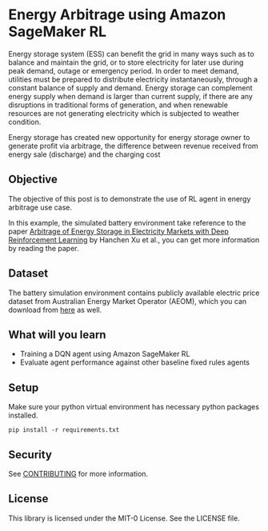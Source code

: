 # Energy Arbitrage using Amazon SageMaker RL

Energy storage system (ESS) can benefit the grid in many ways such as to balance and maintain the grid, or to store electricity for later use during peak demand, outage or emergency period. In order to meet demand, utilities must be prepared to distribute electricity instantaneously, through a constant balance of supply and demand. Energy storage can complement energy supply when demand is larger than current supply, if there are any disruptions in traditional forms of generation, and when renewable resources are not generating electricity which is subjected to weather condition.

Energy storage has created new opportunity for energy storage owner to generate profit via arbitrage, the difference between revenue received from energy sale (discharge) and the charging cost

## Objective

The objective of this post is to demonstrate the use of RL agent in energy arbitrage use case.

In this example, the simulated battery environment take reference to the paper [Arbitrage of Energy Storage in Electricity Markets with Deep Reinforcement Learning](https://arxiv.org/abs/1904.12232) by Hanchen Xu et al., you can get more information by reading the paper.

## Dataset

The battery simulation environment contains publicly available electric price dataset from Australian Energy Market Operator (AEOM), which you can download from [here](https://aemo.com.au/en/energy-systems/electricity/national-electricity-market-nem/data-nem/aggregated-data) as well.

## What will you learn

- Training a DQN agent using Amazon SageMaker RL
- Evaluate agent performance against other baseline fixed rules agents

## Setup

Make sure your python virtual environment has necessary python packages installed.

`pip install -r requirements.txt`

## Security

See [CONTRIBUTING](CONTRIBUTING.md#security-issue-notifications) for more information.

## License

This library is licensed under the MIT-0 License. See the LICENSE file.
